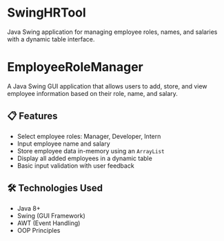 # SwingHRTool
Java Swing application for managing employee roles, names, and salaries with a dynamic table interface.

# EmployeeRoleManager

A Java Swing GUI application that allows users to add, store, and view employee information based on their role, name, and salary.

## 📋 Features

- Select employee roles: Manager, Developer, Intern
- Input employee name and salary
- Store employee data in-memory using an `ArrayList`
- Display all added employees in a dynamic table
- Basic input validation with user feedback

## 🛠️ Technologies Used

- Java 8+
- Swing (GUI Framework)
- AWT (Event Handling)
- OOP Principles
